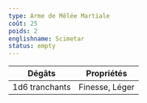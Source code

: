 ```yaml
---
type: Arme de Mêlée Martiale
coût: 25
poids: 2
englishname: Scimetar
status: empty
---
```


| Dégâts         | Propriétés     |
| -------------- | -------------- |
| 1d6 tranchants | Finesse, Léger |

